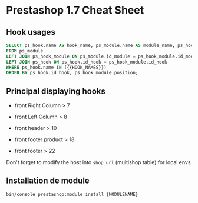 # Prestashop 1.7 Cheat Sheet


## Hook usages
```sql
SELECT ps_hook.name AS hook_name, ps_module.name AS module_name, ps_hook_module.position
FROM ps_module
LEFT JOIN ps_hook_module ON ps_module.id_module = ps_hook_module.id_module
LEFT JOIN ps_hook ON ps_hook.id_hook = ps_hook_module.id_hook
WHERE ps_hook.name IN ({{HOOK_NAMES}})
ORDER BY ps_hook.id_hook, ps_hook_module.position;
```

## Principal displaying hooks

* front Right Column    > 7
* front Left Column     > 8
* front header          > 10

* front footer product  > 18
* front footer          > 22


Don't forget to modify the host into `shop_url` (multishop table) for local envs

## Installation de module
```bash
bin/console prestashop:module install {MODULENAME}
```
